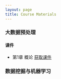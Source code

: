 ```yaml
---
layout: page
title: Course Materials
---
```


### 大数据预处理
#### 课件
- 第1章 概论 [获取课件](https://jstrieb.github.io/link-lock/#eyJ2IjoiMC4wLjEiLCJlIjoiU3JmcGFQaDl5WjZVdUdpRStDQm9TendQWjZVM284WTVBWE9UTTlrT3M0eFNTWERQYStmcmxEUUJ1bGh5YTdLUDZUUUx2dlNxSW9rWlNwOW9tMEppK0tWcUx5clB3b3NWaFJtNXI0ZEZjc1RTT0RoQTRabno2YnhqQkw0VlJDS2NHbDdpS3hqZ1lrcmxoQjZlU2RjNGYzQUJsSHN2L2dNSGE1aHJ0UTFoVGhGeEhqVy9CWno0Z0xKWXNiNE1QVm03U3NmZGVuNk45WENvTjBocWZXcFJkaEpzZUxZTnZEdERvRHdRVjlJOHFYSTZWYlpLYzFpZkhkSEJVN0xUa29sSlE0MTlwZ3hrT0NlSUpXbz0iLCJzIjoiQVZIWUZRTkxTUVdJaHlPblhQd0JNZz09IiwiaSI6ImdZUE1ha1h1cW11MVVUWVMifQ==)

### 数据挖掘与机器学习
